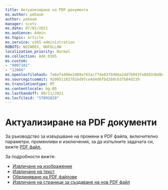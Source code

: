 ```yaml
---
title: Актуализиране на PDF документи
ms.author: pebaum
author: pebaum
manager: scotv
ms.date: 07/02/2021
ms.audience: Admin
ms.topic: article
ms.service: o365-administration
ROBOTS: NOINDEX, NOFOLLOW
localization_priority: Normal
ms.collection: Adm_O365
ms.custom:
- "9007101"
- "12066"
ms.openlocfilehash: 7a6efa496e2489e765acf74e03f0486a2dd7b943fe0d933bd0eda4d50883aa2c
ms.sourcegitcommit: 920051182781bd97ce4d4d6fbd268cb37b84d239
ms.translationtype: MT
ms.contentlocale: bg-BG
ms.lasthandoff: 08/11/2021
ms.locfileid: "57891820"
---
```

# <a name="update-pdf-documents"></a>Актуализиране на PDF документи

За ръководство за извършване на промени в PDF файла, включително параметри, променливи и изключения, за да изпълните задачата си, вижте [PDF файл.](https://docs.microsoft.com/power-automate/desktop-flows/actions-reference/pdf)

За подробности вижте:

- [Извличане на изображение](https://docs.microsoft.com/power-automate/desktop-flows/actions-reference/pdf#pdf-actions)
- [Извличане на текст](https://docs.microsoft.com/power-automate/desktop-flows/actions-reference/pdf#extracttextfrompdfaction)
- [Обединяване на PDF файлове](https://docs.microsoft.com/power-automate/desktop-flows/actions-reference/pdf#mergefiles)
- [Извличане на страници за създаване на нов PDF файл](https://docs.microsoft.com/power-automate/desktop-flows/actions-reference/pdf#extractpages)
